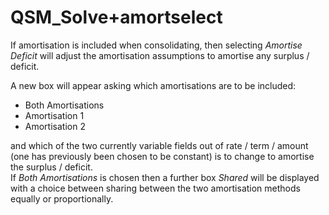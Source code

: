 # QSM_Solve+amortselect

  
If amortisation is included when consolidating, then selecting _Amortise
Deficit_ will adjust the amortisation assumptions to amortise any
surplus / deficit.  
  
A new box will appear asking which amortisations are to be included:  
  
-   Both Amortisations  
-   Amortisation 1  
-   Amortisation 2  
  
and which of the two currently variable fields out of rate / term /
amount (one has previously been chosen to be constant) is to change to
amortise the surplus / deficit.  
If _Both Amortisations_ is chosen then a further box _Shared_ will be
displayed with a choice between sharing between the two amortisation
methods equally or proportionally.
